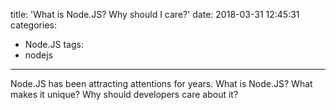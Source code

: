 title: 'What is Node.JS? Why should I care?'
date: 2018-03-31 12:45:31
categories:
  - Node.JS
tags:
  - nodejs
---
Node.JS has been attracting attentions for years. What is Node.JS? What makes it unique? Why should developers care about it?